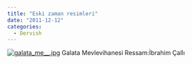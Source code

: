 ```yaml
---
title: "Eski zaman resimleri"
date: "2011-12-12"
categories: 
  - Dervish
---
```


[![galata_me__.jpg](/uploads/2011/12/galata_me__.jpg)](/uploads/2011/12/galata_me__.jpg "galata_me__.jpg") Galata Mevlevihanesi Ressam:İbrahim Çallı
